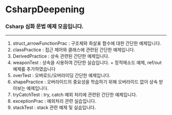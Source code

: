 # CsharpDeepening
### Csharp 심화 문법 예제 모음입니다.
---
 1) struct_arrowFunctionPrac : 구조체와 화살표 함수에 대한 간단한 예제입니다.
 2) classPractice : 접근 제어와 클래스에 관련된 간단한 예제입니다.
 3) DerivedPractice : 상속 관련된 간단한 예제입니다.
 4) weaponTest : 상속을 사용하여 간단한 실습입니다. + 정적메소드 예제, ref/out 예제를 추가하였습니다
 5) overTest : 오버로드/오버라이딩 간단한 예제입니다.
 6) shapePractice : 오버라이드의 중요성을 학습하기 위해 오버라이드 없이 상속 받아보는 예제입니다.
 7) tryCatchTest : try, catch 예외 처리에 관련된 간단한 예제입니다.
 8) exceptionPrac : 예외처리 관련 실습입니다.
 9) stackTest : stack 관련 예제 및 실습입니다.
